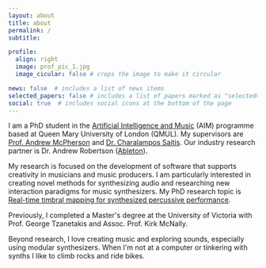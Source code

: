 ```yaml
---
layout: about
title: about
permalink: /
subtitle:

profile:
  align: right
  image: prof_pic_1.jpg
  image_cicular: false # crops the image to make it circular

news: false  # includes a list of news items
selected_papers: false # includes a list of papers marked as "selected={true}"
social: true  # includes social icons at the bottom of the page
---
```


I am a PhD student in the [Artificial Intelligence and Music](https://www.aim.qmul.ac.uk/)
(AIM) programme based at Queen Mary University of London (QMUL). My supervisors are
[Prof. Andrew McPherson](http://instrumentslab.org/) and [Dr. Charalampos Saitis](http://eecs.qmul.ac.uk/profiles/saitischaralampos.html).
Our industry research partner is Dr. Andrew Robertson ([Ableton](https://www.ableton.com/en/)).

My research is focused on the development of software that supports creativity
in musicians and music producers. I am particularly interested in creating novel
methods for synthesizing audio and researching new interaction paradigms for music
synthesizers. My PhD research topic is
[Real-time timbral mapping for synthesized percussive performance](https://www.aim.qmul.ac.uk/phd-topics/#Ableton).

Previously, I completed a Master's degree at the University of Victoria with
Prof. George Tzanetakis and Assoc. Prof. Kirk McNally.

Beyond research, I love creating music and exploring sounds, especially using modular synthesizers.
When I'm not at a computer or tinkering with synths I like to climb rocks and ride bikes.